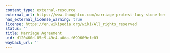 ```yaml
---
content_type: external-resource
external_url: https://www.thoughtco.com/marriage-protest-lucy-stone-henry-blackwell-3529568
has_external_license_warning: true
license: https://en.wikipedia.org/wiki/All_rights_reserved
status: ''
title: Marriage Agreement
uid: d120460d-85c9-49c4-a0da-f699609efe03
wayback_url: ''
---
```

